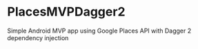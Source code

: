 # PlacesMVPDagger2
Simple Android MVP app using Google Places API with Dagger 2 dependency injection
